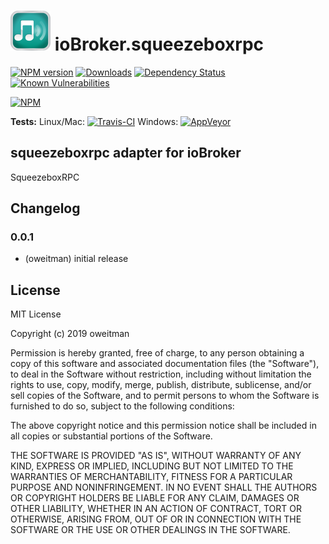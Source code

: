 <h1>
    <img src="admin/squeezeboxrpc.png" width="64"/>
    ioBroker.squeezeboxrpc
</h1>

[![NPM version](http://img.shields.io/npm/v/iobroker.squeezeboxrpc.svg)](https://www.npmjs.com/package/iobroker.squeezeboxrpc)
[![Downloads](https://img.shields.io/npm/dm/iobroker.squeezeboxrpc.svg)](https://www.npmjs.com/package/iobroker.squeezeboxrpc)
[![Dependency Status](https://img.shields.io/david/oweitman/iobroker.squeezeboxrpc.svg)](https://david-dm.org/oweitman/iobroker.squeezeboxrpc)
[![Known Vulnerabilities](https://snyk.io/test/github/oweitman/ioBroker.squeezeboxrpc/badge.svg)](https://snyk.io/test/github/oweitman/ioBroker.squeezeboxrpc)

[![NPM](https://nodei.co/npm/iobroker.squeezeboxrpc.png?downloads=true)](https://nodei.co/npm/iobroker.squeezeboxrpc/)

**Tests:** Linux/Mac: [![Travis-CI](http://img.shields.io/travis/oweitman/ioBroker.squeezeboxrpc/master.svg)](https://travis-ci.org/oweitman/ioBroker.squeezeboxrpc)
Windows: [![AppVeyor](https://ci.appveyor.com/api/projects/status/github/oweitman/ioBroker.squeezeboxrpc?branch=master&svg=true)](https://ci.appveyor.com/project/oweitman/ioBroker-squeezeboxrpc/)

## squeezeboxrpc adapter for ioBroker

SqueezeboxRPC

## Changelog

### 0.0.1
* (oweitman) initial release

## License
MIT License

Copyright (c) 2019 oweitman

Permission is hereby granted, free of charge, to any person obtaining a copy
of this software and associated documentation files (the "Software"), to deal
in the Software without restriction, including without limitation the rights
to use, copy, modify, merge, publish, distribute, sublicense, and/or sell
copies of the Software, and to permit persons to whom the Software is
furnished to do so, subject to the following conditions:

The above copyright notice and this permission notice shall be included in all
copies or substantial portions of the Software.

THE SOFTWARE IS PROVIDED "AS IS", WITHOUT WARRANTY OF ANY KIND, EXPRESS OR
IMPLIED, INCLUDING BUT NOT LIMITED TO THE WARRANTIES OF MERCHANTABILITY,
FITNESS FOR A PARTICULAR PURPOSE AND NONINFRINGEMENT. IN NO EVENT SHALL THE
AUTHORS OR COPYRIGHT HOLDERS BE LIABLE FOR ANY CLAIM, DAMAGES OR OTHER
LIABILITY, WHETHER IN AN ACTION OF CONTRACT, TORT OR OTHERWISE, ARISING FROM,
OUT OF OR IN CONNECTION WITH THE SOFTWARE OR THE USE OR OTHER DEALINGS IN THE
SOFTWARE.